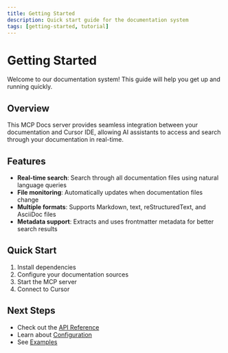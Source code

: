 ```yaml
---
title: Getting Started
description: Quick start guide for the documentation system
tags: [getting-started, tutorial]
---
```


# Getting Started

Welcome to our documentation system! This guide will help you get up and running quickly.

## Overview

This MCP Docs server provides seamless integration between your documentation and Cursor IDE, allowing AI assistants to access and search through your documentation in real-time.

## Features

- **Real-time search**: Search through all documentation files using natural language queries
- **File monitoring**: Automatically updates when documentation files change
- **Multiple formats**: Supports Markdown, text, reStructuredText, and AsciiDoc files
- **Metadata support**: Extracts and uses frontmatter metadata for better search results

## Quick Start

1. Install dependencies
2. Configure your documentation sources
3. Start the MCP server
4. Connect to Cursor

## Next Steps

- Check out the [API Reference](./api-reference.md)
- Learn about [Configuration](./configuration.md)
- See [Examples](./examples.md) 